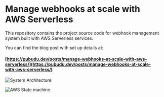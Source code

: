 # Manage webhooks at scale with AWS Serverless

This repository contains the project source code for webhook management system built with AWS Serverless services.

You can find the blog post with set up details at: 
#### [https://pubudu.dev/posts/manage-webhooks-at-scale-with-aws-serverless/](https://pubudu.dev/posts/manage-webhooks-at-scale-with-aws-serverless/)

![System Architecture](https://pubudu.dev/images/webhook-management-system.png#center)

![AWS State machine](https://pubudu.dev/images/webhook-management-system-state-machine.png#center)